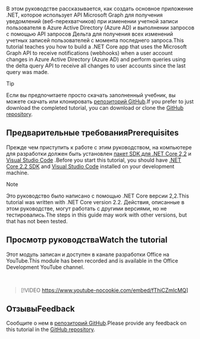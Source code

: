 <!-- markdownlint-disable MD002 MD041 -->

<span data-ttu-id="a3964-101">В этом руководстве рассказывается, как создать основное приложение .NET, которое использует API Microsoft Graph для получения уведомлений (веб-перехватчиков) при изменении учетной записи пользователя в Azure Active Directory (Azure AD) и выполнении запросов с помощью API запросов Дельта для получения всех изменений учетных записей пользователей с момента последнего запроса.</span><span class="sxs-lookup"><span data-stu-id="a3964-101">This tutorial teaches you how to build a .NET Core app that uses the Microsoft Graph API to receive notifications (webhooks) when a user account changes in Azure Active Directory (Azure AD) and perform queries using the delta query API to receive all changes to user accounts since the last query was made.</span></span>

> [!TIP]
> <span data-ttu-id="a3964-102">Если вы предпочитаете просто скачать заполненный учебник, вы можете скачать или клонировать [репозиторий GitHub](https://github.com/microsoftgraph/msgraph-training-changenotifications).</span><span class="sxs-lookup"><span data-stu-id="a3964-102">If you prefer to just download the completed tutorial, you can download or clone the [GitHub repository](https://github.com/microsoftgraph/msgraph-training-changenotifications).</span></span>

## <a name="prerequisites"></a><span data-ttu-id="a3964-103">Предварительные требования</span><span class="sxs-lookup"><span data-stu-id="a3964-103">Prerequisites</span></span>

<span data-ttu-id="a3964-104">Прежде чем приступить к работе с этим руководством, на компьютере для разработки должен быть установлен [пакет SDK для .NET Core 2,2](https://dotnet.microsoft.com/download) и [Visual Studio Code](https://code.visualstudio.com/) .</span><span class="sxs-lookup"><span data-stu-id="a3964-104">Before you start this tutorial, you should have [.NET Core 2.2 SDK](https://dotnet.microsoft.com/download) and [Visual Studio Code](https://code.visualstudio.com/) installed on your development machine.</span></span>

> [!NOTE]
> <span data-ttu-id="a3964-105">Это руководство было написано с помощью .NET Core версии 2,2.</span><span class="sxs-lookup"><span data-stu-id="a3964-105">This tutorial was written with .NET Core version 2.2.</span></span> <span data-ttu-id="a3964-106">Действия, описанные в этом руководстве, могут работать с другими версиями, но не тестировались.</span><span class="sxs-lookup"><span data-stu-id="a3964-106">The steps in this guide may work with other versions, but that has not been tested.</span></span>

## <a name="watch-the-tutorial"></a><span data-ttu-id="a3964-107">Просмотр руководства</span><span class="sxs-lookup"><span data-stu-id="a3964-107">Watch the tutorial</span></span>

<span data-ttu-id="a3964-108">Этот модуль записан и доступен в канале разработки Office на YouTube.</span><span class="sxs-lookup"><span data-stu-id="a3964-108">This module has been recorded and is available in the Office Development YouTube channel.</span></span>

<!-- markdownlint-disable MD033 MD034 -->
<br/>

> [!VIDEO https://www.youtube-nocookie.com/embed/fThiCZmIcMQ]
<!-- markdownlint-enable MD033 MD034 -->

## <a name="feedback"></a><span data-ttu-id="a3964-109">Отзывы</span><span class="sxs-lookup"><span data-stu-id="a3964-109">Feedback</span></span>

<span data-ttu-id="a3964-110">Сообщите о нем в [репозиторий GitHub](https://github.com/microsoftgraph/msgraph-training-changenotifications).</span><span class="sxs-lookup"><span data-stu-id="a3964-110">Please provide any feedback on this tutorial in the [GitHub repository](https://github.com/microsoftgraph/msgraph-training-changenotifications).</span></span>
